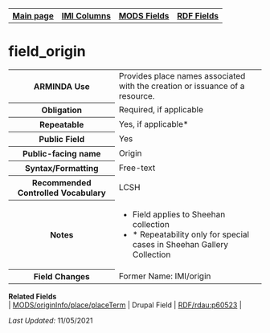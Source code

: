<!DOCTYPE html>
<html>

<body>
<table style="width:100%">
  <tr>
    <th><a href="index.md">Main page</a></th>
	<th><a href="IMI.md">IMI Columns</a></th>
    <th><a href="MODS.md">MODS Fields</a></th>
    <th><a href="RDF.md">RDF Fields</a></th>
  </tr>
</table>



<h1>field_origin</h1>
<table>
<tr>
	<th>ARMINDA Use</th>
	<td>Provides place names associated with the creation or issuance of a resource. </td>
</tr>
<tr>
	<th>Obligation</th>
	<td>Required, if applicable</td>
</tr>
<tr>
	<th>Repeatable</th>
	<td>Yes, if applicable*</td>
</tr>
<tr>
	<th>Public Field</th>
	<td>Yes</td>
</tr>
<tr>
	<th>Public-facing name</th>
	<td>Origin</td>
</tr>
<tr>
	<th>Syntax/Formatting</th>
	<td>Free-text</td>
</tr>
<tr>
	<th>Recommended Controlled Vocabulary</th>
	<td>LCSH</td>
</tr>
<tr>
	<th>Notes</th>
	<td>
		<ul>
			<li>Field applies to Sheehan collection</li>
			<li>* Repeatability only for special cases in Sheehan Gallery Collection</li>
		</ul>
	</td>
</tr>
<tr>
	<th>Field Changes</th>
	<td>Former Name: IMI/origin</td>
</tr>
</table>
<dl>
	<dt><b>Related Fields</b></dt>
		| <a href="mods.originInfo_place_placeTerm.md">MODS/originInfo/place/placeTerm</a> | 
		<a href-"DrupalFields.md">Drupal Field</a> | 
		<a href="rdf.rdau.p60523.md">RDF/rdau:p60523</a> |
</dl>
<p><i>Last Updated: </i>11/05/2021</p>
</body>
</html>